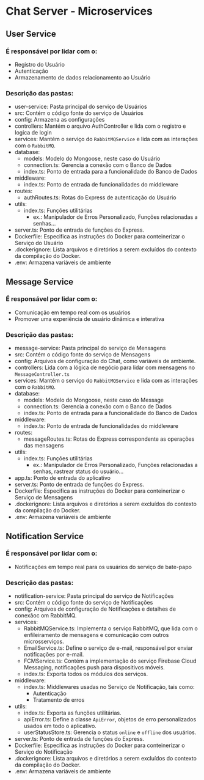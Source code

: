 # Chat Server - Microservices

## User Service
### É responsável por lidar com o:
- Registro do Usuário
- Autenticação
- Armazenamento de dados relacionamento ao Usuário

### Descrição das pastas:
- user-service: Pasta principal do serviço de Usuários
- src: Contém o código fonte do serviço de Usuários
- config: Armazena as configurações
- controllers: Mantém o arquivo AuthController e lida com o registro e logica de login
- services: Mantém o serviço do `RabbitMQService` e lida com as interações com o `RabbitMQ`.
- database:
    - models: Modelo do Mongoose, neste caso do Usuário
    - connection.ts: Gerencia a conexão com o Banco de Dados
    - index.ts: Ponto de entrada para a funcionalidade do Banco de Dados
- middleware:
    - index.ts: Ponto de entrada de funcionalidades do middleware
- routes:
    - authRoutes.ts: Rotas do Express de autenticação do Usuário
- utils:
    - index.ts: Funções utilitárias
        - ex.: Manipulador de Erros Personalizado, Funções relacionadas a senhas...
- server.ts: Ponto de entrada de funções do Express.
- Dockerfile: Especifica as instruções do Docker para conteinerizar o Serviço do Usuário
- .dockerignore: Lista arquivos e diretórios  a serem excluídos do contexto da compilação do Docker.
- .env: Armazena variáveis de ambiente

## Message Service
### É responsável por lidar com o:
- Comunicação em tempo real com os usuários
- Promover uma experiência de usuário dinâmica e interativa

### Descrição das pastas:
- message-service: Pasta principal do serviço de Mensagens
- src: Contém o código fonte do serviço de Mensagens
- config: Arquivos de configuração do Chat, como variáveis de ambiente.
- controllers: Lida com a lógica de negócio para lidar com mensagens no `MessageController.ts`
- services: Mantém o serviço do `RabbitMQService` e lida com as interações com o `RabbitMQ`.
- database:
    - models: Modelo do Mongoose, neste caso do Message
    - connection.ts: Gerencia a conexão com o Banco de Dados
    - index.ts: Ponto de entrada para a funcionalidade do Banco de Dados
- middleware:
    - index.ts: Ponto de entrada de funcionalidades do middleware
- routes:
    - messageRoutes.ts: Rotas do Express correspondente as operações das mensagens
- utils:
    - index.ts: Funções utilitárias
        - ex.: Manipulador de Erros Personalizado, Funções relacionadas a senhas, rastrear status do usuário...
- app.ts: Ponto de entrada do aplicativo
- server.ts: Ponto de entrada de funções do Express.
- Dockerfile: Especifica as instruções do Docker para conteinerizar o Serviço de Mensagens
- .dockerignore: Lista arquivos e diretórios  a serem excluídos do contexto da compilação do Docker.
- .env: Armazena variáveis de ambiente

## Notification Service
### É responsável por lidar com o:
- Notificações em tempo real para os usuários do serviço de bate-papo

### Descrição das pastas:
- notification-service: Pasta principal do serviço de Notificações
- src: Contém o código fonte do serviço de Notificações
- config: Arquivos de configuração de Notificações e detalhes de conexãoc om RabbitMQ.
- services: 
    - RabbitMQService.ts: Implementa o serviço RabbitMQ, que lida com o enfileiramento de mensagens
        e comunicação com outros microsserviços.
    - EmailService.ts: Define o serviço de e-mail, responsável por enviar notificações por e-mail.
    - FCMService.ts: Contém a implementação do serviço Firebase Cloud Messaging, notificações push
        para dispositivos móveis.
    - index.ts: Exporta todos os módulos dos serviços.
- middleware:
    - index.ts: Middlewares usadas no Serviço de Notificação, tais como:
        - Autenticação
        - Tratamento de erros
- utils:
    - index.ts: Exporta as funções utilitárias.
    - apiError.ts: Define a classe `ApiError`, objetos de erro personalizados usados em todo o aplicativo.
    - userStatusStore.ts: Gerencia o status `online` e `offline` dos usuários.
- server.ts: Ponto de entrada de funções do Express.
- Dockerfile: Especifica as instruções do Docker para conteinerizar o Serviço do Notificação
- .dockerignore: Lista arquivos e diretórios  a serem excluídos do contexto da compilação do Docker.
- .env: Armazena variáveis de ambiente